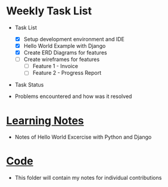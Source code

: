 # Weekly Task List

* Task List
    - [x] Setup development environment and IDE
    - [x] Hello World Example with Django
    - [x] Create ERD Diagrams for features
    - [ ] Create wireframes for features
        - [ ] Feature 1 - Invoice
        - [ ] Feature 2 - Progress Report
* Task Status

* Problems encountered and how was it resolved

# [Learning Notes](https://github.com/2020-Summer-HTTP5303-A/project-and-learning-documentations-noname/blob/master/AndreaVillegasMayorga/LearningNotes/Python/HelloWorldwithDjango)

* Notes of Hello World Excercise with Python and Django

# [Code]()
* This folder will contain my notes for individual contributions
